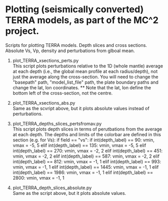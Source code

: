 # Plotting (seismically converted) TERRA models, as part of the MC^2 project.
Scripts for plotting TERRA models. Depth slices and cross sections. Absolute Vs, Vp, density and perturbations from glboal mean.  

1. plot_TERRA_xsections_perts.py  
This script plots perturbations relative to the 1D (whole mantle) average at each depth (i.e., the global mean profile at each radius/depth), not just the average along the cross-section.
You will need to change the "basepath" path, "model_list_file" path, the plate boundary paths and change the lat, lon coordinates.
** Note that the lat, lon define the bottom left of the cross-section, not the centre.

2. plot_TERRA_xsections_abs.py   
Same as the scvript above, but it plots absolute values instead of perturbations.

3. plot_TERRA_depths_slices_pertsfromav.py  
This script plots depth slices in terms of perutbations from the average at each depth. The depths and limits of the colorbar are defined in this section (e.g. for Vs):
       if field == "vs":
        if int(depth_label) == 90:
            vmin, vmax = -5, 5
        elif int(depth_label) == 135:
            vmin, vmax = -5, 5
        elif int(depth_label) == 270:
            vmin, vmax = -2, 2
        elif int(depth_label) == 451:
            vmin, vmax = -2, 2
        elif int(depth_label) == 587:
            vmin, vmax = -2, 2
        elif int(depth_label) == 812:
            vmin, vmax = -1, 1
        elif int(depth_label) == 993:
            vmin, vmax = -1, 1
        elif int(depth_label) == 1445:
            vmin, vmax = -1, 1
        elif int(depth_label) == 1986:
            vmin, vmax = -1, 1
        elif int(depth_label) == 2800:
            vmin, vmax = -1, 1

4. plot_TERRA_depth_slices_absolute.py  
Same as the script above, but it plots absolute values.
